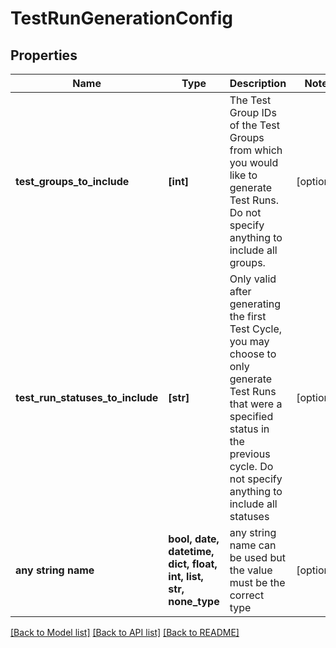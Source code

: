 # TestRunGenerationConfig


## Properties
Name | Type | Description | Notes
------------ | ------------- | ------------- | -------------
**test_groups_to_include** | **[int]** | The Test Group IDs of the Test Groups from which you would like to generate Test Runs. Do not specify anything to include all groups. | [optional] 
**test_run_statuses_to_include** | **[str]** | Only valid after generating the first Test Cycle, you may choose to only generate Test Runs that were a specified status in the previous cycle. Do not specify anything to include all statuses | [optional] 
**any string name** | **bool, date, datetime, dict, float, int, list, str, none_type** | any string name can be used but the value must be the correct type | [optional]

[[Back to Model list]](../README.md#documentation-for-models) [[Back to API list]](../README.md#documentation-for-api-endpoints) [[Back to README]](../README.md)


